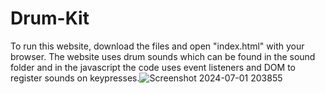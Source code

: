 # Drum-Kit
To run this website, download the files and open "index.html" with your browser. The website uses drum sounds which can be found in the sound folder and in the javascript the code uses event listeners and DOM to register sounds on keypresses.![Screenshot 2024-07-01 203855](https://github.com/krishh-2002/DrumProjectWeb/assets/114737107/1a62a4b8-ee80-4a40-83d3-fa182f6fd52c)
